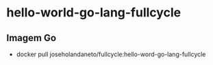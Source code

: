 # hello-world-go-lang-fullcycle

## Imagem Go
- docker pull joseholandaneto/fullcycle:hello-word-go-lang-fullcycle
